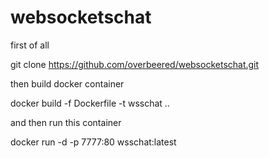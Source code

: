# websocketschat

first of all

git clone https://github.com/overbeered/websocketschat.git

then build docker container

docker build -f Dockerfile -t wsschat ..

and then run this container

docker run -d -p 7777:80 wsschat:latest 
